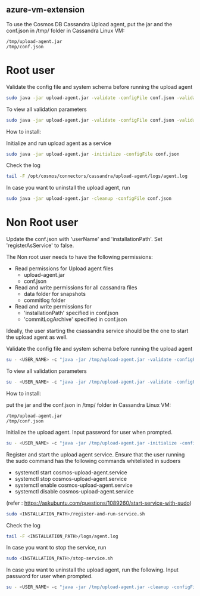 ## azure-vm-extension

To use the Cosmos DB Cassandra Upload agent, put the jar and the conf.json in /tmp/ folder in Cassandra Linux VM:
 ```console
/tmp/upload-agent.jar
/tmp/conf.json
```

# Root user

Validate the config file and system schema before running the upload agent
```bash
sudo java -jar upload-agent.jar -validate -configFile conf.json -validationParams '<VALIDATION_PARAMS>'
```

To view all validation parameters
```bash
sudo java -jar upload-agent.jar -validate -configFile conf.json -validationParams '-h'
```

How to install:


Initialize and run upload agent as a service
```bash
sudo java -jar upload-agent.jar -initialize -configFile conf.json
```

Check the log
```bash
tail -F /opt/cosmos/connectors/cassandra/upload-agent/logs/agent.log
```

In case you want to uninstall the upload agent, run
```bash
sudo java -jar upload-agent.jar -cleanup -configFile conf.json
```

# Non Root user

Update the conf.json with 'userName' and 'installationPath'. Set 'registerAsService' to false.

The Non root user needs to have the following permissions:
  - Read permissions for Upload agent files
     - upload-agent.jar
     - conf.json
  - Read and write permissions for all cassandra files
     - data folder for snapshots
     - commitlog folder
  - Read and write permissions for 
     - 'installationPath' specified in conf.json
     - 'commitLogArchive' specified in conf.json

Ideally, the user starting the csassandra service should be the one to start the upload agent as well.

Validate the config file and system schema before running the upload agent
```bash
su - <USER_NAME> -c "java -jar /tmp/upload-agent.jar -validate -configFile /tmp/conf.json -validationParams '<VALIDATION_PARAMS>'"
```

To view all validation parameters
```bash
su - <USER_NAME> -c "java -jar /tmp/upload-agent.jar -validate -configFile /tmp/conf.json -validationParams '-h'"
```

How to install:

put the jar and the conf.json in /tmp/ folder in Cassandra Linux VM:
 ```console
/tmp/upload-agent.jar
/tmp/conf.json
```

Initialize the upload agent. Input password for user when prompted.
```bash
su - <USER_NAME> -c "java -jar /tmp/upload-agent.jar -initialize -configFile /tmp/conf.json"
```

Register and start the upload agent service.
Ensure that the user running the sudo command has the following commands whitelisted in sudoers
  - systemctl start cosmos-upload-agent.service
  - systemctl stop cosmos-upload-agent.service
  - systemctl enable cosmos-upload-agent.service
  - systemctl disable cosmos-upload-agent.service
  
  (refer : https://askubuntu.com/questions/1089260/start-service-with-sudo)
  
```bash
sudo <INSTALLATION_PATH>/register-and-run-service.sh
```

Check the log
```bash
tail -F <INSTALLATION_PATH>/logs/agent.log
```

In case you want to stop the service, run
```bash
sudo <INSTALLATION_PATH>/stop-service.sh
```

In case you want to uninstall the upload agent, run the following. Input password for user when prompted.
```bash
su - <USER_NAME> -c "java -jar /tmp/upload-agent.jar -cleanup -configFile /tmp/conf.json"
```
